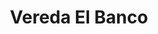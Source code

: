 ---
title: Vereda El Banco
nombre_comunidad: Vereda El Banco
municipio: Anorí
departamento: Antioquia
descripcion: >-
  Vereda con una JAC activa y presencia de varios liderazgos juveniles. En su
  mayoría, la vereda está compuesta por personas de la misma familia, Sus
  actividades económicas están basada en el café, y la minería sobre el río
  anorí.
num_personas: 0
num_familias: 45
min_distancia_casco_urbano: 60
km_distancia_casco_urbano: 20
vias_acceso: >-
  Se puede acceder mediante carretera destapada, por lo que se aconseja llegar
  en 4*4 ya que el estado de la vía es regular y hay riesgos de derrumbe
infraestructura_comunitaria: Instituciones educativas (IE),Sede de COREDÍ,Espacios deportivos
notas_infraestructura_comunitaria:
  - Cancha en estado regular
  - ''
liderazgo_comunidad:
  - >-
    Hay una JAC activa (60 personas), conformada por comites de salud, deporte y
    trabajo
  - >-

    Presencia de liderazgos juveniles acompañados por COREDI (Corporación
    Educativa para el Desarrollo Integral)

    Se acostumbra la juntanza comunitaria
inclusion_diversidad_genero: |-
  No hay asociación de mujeres
  Hay un liderazgo muy significativo de los jóvenes en la vereda
comentarios_conectividad: >-
  Mala señal solo funciona con antena

  La JAC gestionó un proyecto con la gobernación de Antioquia que ya fue
  aprobado para un Aula digital
punto_SOLE: Aula Digital
comentarios_punto_SOLE:
  - Aula Digital en COREDI
  - ''
ppales_actividades_economicas_vocacion_productiva:
  - Agricultura
  - Ganadería
  - Minería
  - Avicultura
  - Piscicultura
comentarios_ppales_actividades_economicas_vocacion_productiva:
  - Agricultura (yuca
  - ' plátano'
  - ' maíz'
  - ' fríjol'
  - |2-
     café y huertos caseros)
    Minería (río Anorí)
    Avicultura (Pollos de engorde y gallinas ponedoras)
    Piscicultura (tres estanques en mal estado)
comunidad_sostenible_uso_suelo: ''
org_con_proyeccion:
  - ''
servicios_publicos_comunidades_focalizadas:
  - ''
comunidades_focalizadas_educacion_infraestructura_educativa:
  - Insitución Educativa para básica primaria
  - Sede de COREDÍ
comunidades_focalizadas_practicas_organizativas:
  - Asambleas comunitarias
  - Espacios de esparcimiento
conectividad_minima: Regular
iniciativas_priorizadas:
  - Café
org_focalizada:
  - ''
riesgo: Medio
otros_programas_USAID:
  - 'No'
alianzas_colaboradores_1:
  - ''
alianzas_colaboradores_2:
  - ''
actividades_ocio:
  - Fútbol
medios_comunicacion_narrativas_locales:
  - Anorí Stereo
  - Aspanor TV
  - Tele Antioquia
num_visitas_realizadas: 4
num_diagnosticos_rurales_participativos_realizados: 1
infraestructura_salud_atencion_psicosocial:
  - ''
notas_infraestructura_salud_atencion_psicosocial: ''
num_visitas_predio: 16
url: /comunidad-focaliza/vereda-el-banco
layout: comunidad

---